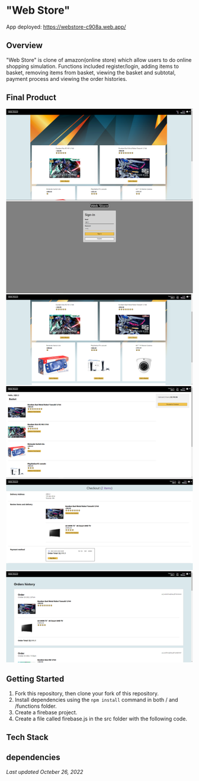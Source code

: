 # "Web Store"

App deployed: https://webstore-c908a.web.app/

## Overview

"Web Store" is clone of amazon(online store) which allow users to do online shopping simulation. Functions included register/login, adding items to basket, removing items from basket, viewing the basket and subtotal, payment process and viewing the order histories.

## Final Product

!["Screenshot of Home Page"](https://github.com/lamew128/WebStore/blob/main/screenshots/1.PNG)
!["Screenshot of Login Page"](https://github.com/lamew128/WebStore/blob/main/screenshots/2.PNG)
!["Screenshot of adding an item to the basket"](https://github.com/lamew128/WebStore/blob/main/screenshots/3.PNG)
!["Screenshot of Basket Page"](https://github.com/lamew128/WebStore/blob/main/screenshots/4.PNG)
!["Screenshot of Checkout Page"](https://github.com/lamew128/WebStore/blob/main/screenshots/5.PNG)
!["Screenshot of Order history Page"](https://github.com/lamew128/WebStore/blob/main/screenshots/6.PNG)

## Getting Started

1. Fork this repository, then clone your fork of this repository.
2. Install dependencies using the `npm install` command in both / and /functions folder.
3. Create a firebase project.
4. Create a file called firebase.js in the src folder with the following code.


## Tech Stack

## dependencies

*Last updated Octeber 26, 2022*

